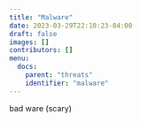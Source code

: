 ```yaml
---
title: "Malware"
date: 2023-03-29T22:10:23-04:00
draft: false
images: []
contributors: []
menu:
  docs:
    parent: "threats"
    identifier: "malware"
---
```


bad ware (scary)
